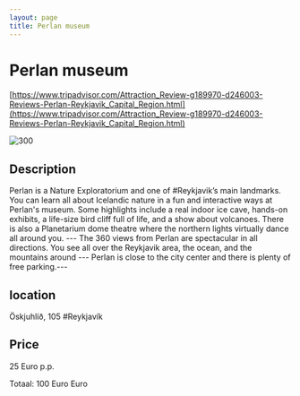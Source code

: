 ```yaml
--- 
layout: page
title: Perlan museum 
---
```

# Perlan museum
[https://www.tripadvisor.com/Attraction_Review-g189970-d246003-Reviews-Perlan-Reykjavik_Capital_Region.html](https://www.tripadvisor.com/Attraction_Review-g189970-d246003-Reviews-Perlan-Reykjavik_Capital_Region.html)

![300](https://dynamic-media-cdn.tripadvisor.com/media/photo-o/12/40/6b/79/perlan-wonders-of-iceland.jpg?w=1200&h=-1&s=1)

## Description
Perlan is a Nature Exploratorium and one of #Reykjavik’s main landmarks. You can learn all about Icelandic nature in a fun and interactive ways at Perlan's museum. Some highlights include a real indoor ice cave, hands-on exhibits, a life-size bird cliff full of life, and a show about volcanoes. There is also a Planetarium dome theatre where the northern lights virtually dance all around you. --- The 360 views from Perlan are spectacular in all directions. You see all over the Reykjavik area, the ocean, and the mountains around --- Perlan is close to the city center and there is plenty of free parking.---

## location
Öskjuhlíð, 105 #Reykjavík

## Price
25 Euro p.p.

Totaal: 100 Euro Euro